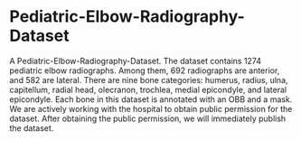 # Pediatric-Elbow-Radiography-Dataset
A Pediatric-Elbow-Radiography-Dataset.
The dataset contains 1274 pediatric elbow radiographs. 
Among them, 692 radiographs are anterior, and 582 are lateral.
There are nine bone categories: humerus, radius, ulna, capitellum, radial head, olecranon, trochlea, medial epicondyle, and lateral epicondyle.
Each bone in this dataset is annotated with an OBB and a mask.
We are actively working with the hospital to obtain public permission for the dataset. After obtaining the public permission, we will immediately publish the dataset.
